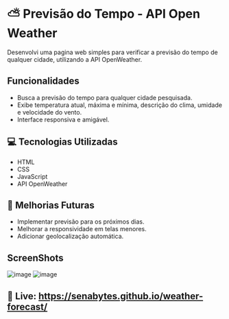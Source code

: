 # ⛅ Previsão do Tempo - API Open Weather 

 Desenvolvi uma pagina web simples para verificar a previsão do tempo de qualquer cidade, utilizando a API OpenWeather.

## Funcionalidades

- Busca a previsão do tempo para qualquer cidade pesquisada.
- Exibe temperatura atual, máxima e mínima, descrição do clima, umidade e velocidade do vento.
- Interface responsiva e amigável.

## 💻 Tecnologias Utilizadas

- HTML
- CSS
- JavaScript
- API OpenWeather


## 🔧 Melhorias Futuras

- Implementar previsão para os próximos dias.
- Melhorar a responsividade em telas menores.
- Adicionar geolocalização automática.

## ScreenShots 
![image](https://github.com/user-attachments/assets/6b5bfb08-6d34-4ff8-b062-aae6bf44c2db) 
![image](https://github.com/user-attachments/assets/eb945c49-a4a5-4a37-8b0e-1263a596103b)

## 🔗 Live: https://senabytes.github.io/weather-forecast/
